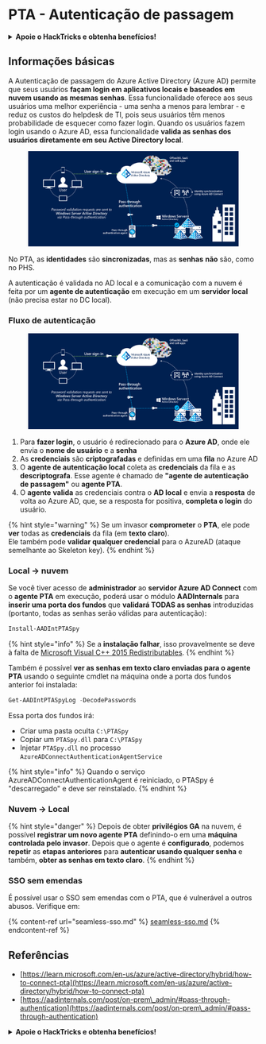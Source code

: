 # PTA - Autenticação de passagem

<details>

<summary><strong>Apoie o HackTricks e obtenha benefícios!</strong></summary>

* Se você deseja ver sua **empresa anunciada no HackTricks** ou se deseja acessar a **última versão do PEASS ou baixar o HackTricks em PDF**, verifique os [**PLANOS DE ASSINATURA**](https://github.com/sponsors/carlospolop)!
* Obtenha o [**swag oficial do PEASS & HackTricks**](https://peass.creator-spring.com)
* Descubra [**The PEASS Family**](https://opensea.io/collection/the-peass-family), nossa coleção exclusiva de [**NFTs**](https://opensea.io/collection/the-peass-family)
* **Junte-se ao** 💬 [**grupo do Discord**](https://discord.gg/hRep4RUj7f) ou ao [**grupo do telegrama**](https://t.me/peass) ou **siga-me** no **Twitter** 🐦 [**@carlospolopm**](https://twitter.com/carlospolopm).
* **Compartilhe suas técnicas de hacking enviando PRs para os repositórios do** [**HackTricks**](https://github.com/carlospolop/hacktricks) e [**HackTricks Cloud**](https://github.com/carlospolop/hacktricks-cloud) github.

</details>

## Informações básicas

A Autenticação de passagem do Azure Active Directory (Azure AD) permite que seus usuários **façam login em aplicativos locais e baseados em nuvem usando as mesmas senhas**. Essa funcionalidade oferece aos seus usuários uma melhor experiência - uma senha a menos para lembrar - e reduz os custos do helpdesk de TI, pois seus usuários têm menos probabilidade de esquecer como fazer login. Quando os usuários fazem login usando o Azure AD, essa funcionalidade **valida as senhas dos usuários diretamente em seu Active Directory local**.

<figure><img src="../../../../.gitbook/assets/image (4) (2) (1).png" alt=""><figcaption></figcaption></figure>

No PTA, as **identidades** são **sincronizadas**, mas as **senhas** **não** são, como no PHS.

A autenticação é validada no AD local e a comunicação com a nuvem é feita por um **agente de autenticação** em execução em um **servidor local** (não precisa estar no DC local).

### Fluxo de autenticação

<figure><img src="../../../../.gitbook/assets/image (8) (1).png" alt=""><figcaption></figcaption></figure>

1. Para **fazer login**, o usuário é redirecionado para o **Azure AD**, onde ele envia o **nome de usuário** e a **senha**
2. As **credenciais** são **criptografadas** e definidas em uma **fila** no Azure AD
3. O **agente de autenticação local** coleta as **credenciais** da fila e as **descriptografa**. Esse agente é chamado de **"agente de autenticação de passagem"** ou **agente PTA**.
4. O **agente** **valida** as credenciais contra o **AD local** e envia a **resposta** de volta ao Azure AD, que, se a resposta for positiva, **completa o login** do usuário.

{% hint style="warning" %}
Se um invasor **comprometer** o **PTA**, ele pode **ver** todas as **credenciais** da fila (em **texto claro**).\
Ele também pode **validar qualquer credencial** para o AzureAD (ataque semelhante ao Skeleton key).
{% endhint %}

### Local -> nuvem

Se você tiver acesso de **administrador** ao **servidor Azure AD Connect** com o **agente PTA** em execução, poderá usar o módulo **AADInternals** para **inserir uma porta dos fundos** que **validará TODAS as senhas** introduzidas (portanto, todas as senhas serão válidas para autenticação):

```powershell
Install-AADIntPTASpy
```

{% hint style="info" %}
Se a **instalação falhar**, isso provavelmente se deve à falta de [Microsoft Visual C++ 2015 Redistributables](https://download.microsoft.com/download/6/A/A/6AA4EDFF-645B-48C5-81CC-ED5963AEAD48/vc\_redist.x64.exe).
{% endhint %}

Também é possível **ver as senhas em texto claro enviadas para o agente PTA** usando o seguinte cmdlet na máquina onde a porta dos fundos anterior foi instalada:

```powershell
Get-AADIntPTASpyLog -DecodePasswords
```

Essa porta dos fundos irá:

* Criar uma pasta oculta `C:\PTASpy`
* Copiar um `PTASpy.dll` para `C:\PTASpy`
* Injetar `PTASpy.dll` no processo `AzureADConnectAuthenticationAgentService`

{% hint style="info" %}
Quando o serviço AzureADConnectAuthenticationAgent é reiniciado, o PTASpy é "descarregado" e deve ser reinstalado.
{% endhint %}

### Nuvem -> Local

{% hint style="danger" %}
Depois de obter **privilégios GA** na nuvem, é possível **registrar um novo agente PTA** definindo-o em uma **máquina controlada pelo invasor**. Depois que o agente é **configurado**, podemos **repetir** as **etapas anteriores** para **autenticar usando qualquer senha** e também, **obter as senhas em texto claro**.
{% endhint %}

### SSO sem emendas

É possível usar o SSO sem emendas com o PTA, que é vulnerável a outros abusos. Verifique em:

{% content-ref url="seamless-sso.md" %}
[seamless-sso.md](seamless-sso.md)
{% endcontent-ref %}

## Referências

* [https://learn.microsoft.com/en-us/azure/active-directory/hybrid/how-to-connect-pta](https://learn.microsoft.com/en-us/azure/active-directory/hybrid/how-to-connect-pta)
* [https://aadinternals.com/post/on-prem\_admin/#pass-through-authentication](https://aadinternals.com/post/on-prem\_admin/#pass-through-authentication)

<details>

<summary><strong>Apoie o HackTricks e obtenha benefícios!</strong></summary>

* Se você deseja ver sua **empresa anunciada no HackTricks** ou se deseja acessar a **última versão do PEASS ou baixar o HackTricks em PDF**, verifique os [**PLANOS DE ASSINATURA**](https://github.com/sponsors/carlospolop)!
* Obtenha o [**swag oficial do PEASS & HackTricks**](https://peass.creator-spring.com)
* Descubra [**The PEASS Family**](https://opensea.io/collection/the-peass-family), nossa coleção exclusiva de [**NFTs**](https://opensea.io/collection/the-peass-family)
* **Junte-se ao** 💬 [**grupo do Discord**](https://discord.gg/hRep4RUj7f) ou ao [**grupo do telegrama**](https://t.me/peass) ou **siga-me** no **Twitter** 🐦 [**@carlospolopm**](https://twitter.com/carlospolopm).
* **Compartilhe suas técnicas de hacking enviando PRs para os repositórios do** [**HackTricks**](https://github.com/carlospolop/hacktricks) e [**HackTricks Cloud**](https://github.com/carlospolop/hacktricks-cloud) github.

</details>